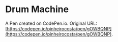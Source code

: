 # Drum Machine

A Pen created on CodePen.io. Original URL: [https://codepen.io/pinheirocosta/pen/gOWBQNP](https://codepen.io/pinheirocosta/pen/gOWBQNP).


